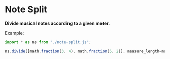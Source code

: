 # Note Split
**Divide musical notes according to a given meter.**

Example:
```javascript
import * as ns from "./note-split.js";

ns.divide([math.fraction(3, 4), math.fraction(5, 2)], measure_length=math.fraction(1), beat_length=math.fraction(1, 4));
```
